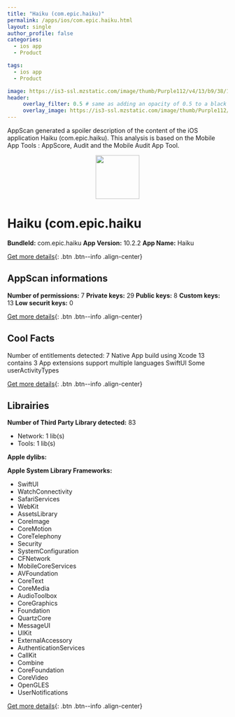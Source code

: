 ```yaml
---
title: "Haiku (com.epic.haiku)"
permalink: /apps/ios/com.epic.haiku.html
layout: single
author_profile: false
categories: 
  - ios app 
  - Product 

tags: 
  - ios app 
  - Product 

image: https://is3-ssl.mzstatic.com/image/thumb/Purple112/v4/13/b9/38/13b93853-741b-9eec-840e-c2a5112dd0d3/AppIcon-1x_U007emarketing-0-5-0-85-220.png/512x512bb.jpg
header: 
     overlay_filter: 0.5 # same as adding an opacity of 0.5 to a black background
     overlay_image: https://is3-ssl.mzstatic.com/image/thumb/Purple112/v4/13/b9/38/13b93853-741b-9eec-840e-c2a5112dd0d3/AppIcon-1x_U007emarketing-0-5-0-85-220.png/512x512bb.jpg
---
```

AppScan generated a spoiler description of the content of the iOS application Haiku (com.epic.haiku). This analysis is based on the Mobile App Tools : AppScore, Audit and the Mobile Audit App Tool.

  
  
<div style="text-align: center;"><img src="https://is3-ssl.mzstatic.com/image/thumb/Purple112/v4/13/b9/38/13b93853-741b-9eec-840e-c2a5112dd0d3/AppIcon-1x_U007emarketing-0-5-0-85-220.png/512x512bb.jpg" width="100" height="100"></div>  
  
# Haiku (com.epic.haiku

**BundleId:** com.epic.haiku
**App Version:** 10.2.2
**App Name:** Haiku


[Get more details](/pricing.html){: .btn .btn--info .align-center}  
  
## AppScan informations 

**Number of permissions:** 7
**Private keys:** 29
**Public keys:** 8
**Custom keys:** 13
**Low securit keys:** 0
  
[Get more details](/pricing.html){: .btn .btn--info .align-center}

## Cool Facts

Number of entitlements detected: 7
Native App
build using Xcode 13
contains 3 App extensions
support multiple languages
SwiftUI
Some userActivityTypes
  
[Get more details](/pricing.html){: .btn .btn--info .align-center}

## Librairies 
**Number of Third Party Library detected:** 83
- Network: 1 lib(s)
- Tools: 1 lib(s)

**Apple dylibs:**


**Apple System Library Frameworks:**
- SwiftUI
- WatchConnectivity
- SafariServices
- WebKit
- AssetsLibrary
- CoreImage
- CoreMotion
- CoreTelephony
- Security
- SystemConfiguration
- CFNetwork
- MobileCoreServices
- AVFoundation
- CoreText
- CoreMedia
- AudioToolbox
- CoreGraphics
- Foundation
- QuartzCore
- MessageUI
- UIKit
- ExternalAccessory
- AuthenticationServices
- CallKit
- Combine
- CoreFoundation
- CoreVideo
- OpenGLES
- UserNotifications


  
[Get more details](/pricing.html){: .btn .btn--info .align-center}

